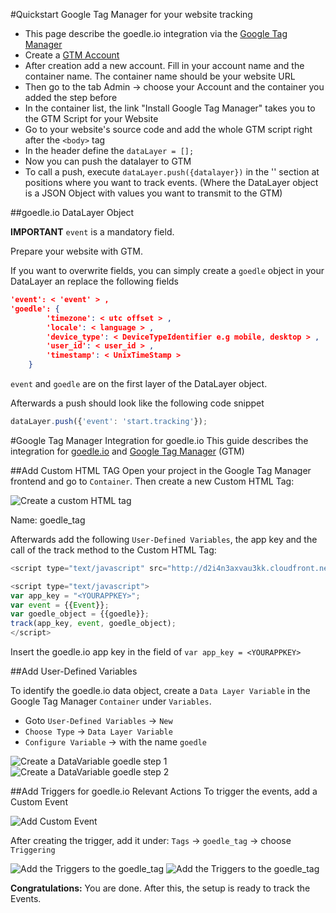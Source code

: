 #Quickstart Google Tag Manager for your website tracking

* This page describe the goedle.io integration via the [Google Tag Manager](https://developers.google.com/tag-manager/quickstart)
* Create a <a href="https://tagmanager.google.com">GTM Account</a> 
* After creation add a new account. Fill in your account name and the container name. The container name should be your website URL
* Then go to the tab Admin -> choose your Account and the container you added the step before
* In the container list, the link "Install Google Tag Manager" takes you to the GTM Script for your Website
* Go to your website's source code and add the whole GTM script right after the `<body>` tag
* In the header define the `dataLayer = [];`
* Now you can push the datalayer to GTM
* To call a push, execute `dataLayer.push({datalayer})` in the '<body>' section at positions where you want to track events. (Where the DataLayer object is a JSON Object with values you want to transmit to the GTM) 


##goedle.io DataLayer Object

**IMPORTANT** `event` is a mandatory field.

Prepare your website with GTM. 

If you want to overwrite fields, you can simply create a `goedle` object in your DataLayer an replace the following fields

<a name="goedle_object"></a>
```json
'event': < 'event' > ,
'goedle': {
        'timezone': < utc offset > ,
        'locale': < language > ,
        'device_type': < DeviceTypeIdentifier e.g mobile, desktop > ,
        'user_id': < user_id > ,
        'timestamp': < UnixTimeStamp >
    }
```
`event` and `goedle` are on the first layer of the DataLayer object.

Afterwards a push should look like the following code snippet

```javascript
dataLayer.push({'event': 'start.tracking'});
```

#Google Tag Manager Integration for goedle.io
This guide describes the integration for [goedle.io](http://goedle.io) and [Google Tag Manager](https://www.google.com/tagmanager/) (GTM)

##Add Custom HTML TAG
Open your project in the Google Tag Manager frontend and go to `Container`. Then create a new Custom HTML Tag:

![Create a custom HTML tag](http://docs.goedle.io/images/goedle_tag.png "Create a custom HTML tag")

Name: goedle_tag

Afterwards add the following `User-Defined Variables`, the app key and the call of the track method to the Custom HTML Tag:

```javascript
<script type="text/javascript" src="http://d2i4n3axvau3kk.cloudfront.net/goedle.js"></script>

<script type="text/javascript">
var app_key = "<YOURAPPKEY>";
var event = {{Event}};
var goedle_object = {{goedle}};
track(app_key, event, goedle_object);
</script>
```

Insert the goedle.io app key in the field of 
`var app_key = <YOURAPPKEY>`

##Add User-Defined Variables

To identify the goedle.io data object, create a `Data Layer Variable` in the Google Tag Manager `Container` under `Variables`. 

* Goto `User-Defined Variables` -> `New`
* `Choose Type` -> `Data Layer Variable`
* `Configure Variable` -> with the name `goedle`

![Create a DataVariable goedle step 1](http://docs.goedle.io/images/goedle_datalayer_1.png "Create a DataVariable goedle step 1")
![Create a DataVariable goedle step 2](http://docs.goedle.io/images/goedle_datalayer_2.png "Create a DataVariable goedle step 2")


##Add Triggers for goedle.io Relevant Actions 
To trigger the events, add a Custom Event 

![Add Custom Event](http://docs.goedle.io/images/goedle_custom_event.png "Add Custom Event")

After creating the trigger, add it under: `Tags` -> `goedle_tag`  -> choose `Triggering`

![Add the Triggers to the goedle_tag](http://docs.goedle.io/images/goedle_fire_1.png "Add Trigger to the goedle_tag")
![Add the Triggers to the goedle_tag](http://docs.goedle.io/images/goedle_fire_2.png "Add Trigger to the goedle_tag")

**Congratulations:**
You are done. After this, the setup is ready to track the Events.
